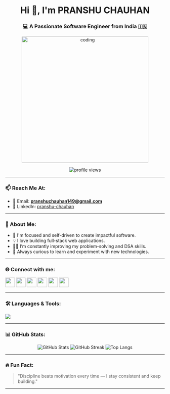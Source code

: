 <h1 align="center">Hi 👋, I'm PRANSHU CHAUHAN</h1>
<h3 align="center">💻 A Passionate Software Engineer from India 🇮🇳</h3>

<p align="center">
  <img src="https://media2.giphy.com/media/qgQUggAC3Pfv687qPC/giphy.gif" width="400" alt="coding" />
</p>

<p align="center">
  <img src="https://komarev.com/ghpvc/?username=pranshuchauhan&label=Profile%20views&color=0e75b6&style=flat" alt="profile views" />
</p>

---

### 📫 Reach Me At:
- 📧 Email: **pranshuchauhan149@gmail.com**
- 💼 LinkedIn: [pranshu-chauhan](https://www.linkedin.com/in/pranshu-chauhan-102542298/)

---

### 🚀 About Me:
- 🎯 I'm focused and self-driven to create impactful software.
- 💡 I love building full-stack web applications.
- 👨‍💻 I’m constantly improving my problem-solving and DSA skills.
- 🧠 Always curious to learn and experiment with new technologies.

---

### 🌐 Connect with me:
<p align="left">
  <a href="https://x.com/?lang=en-in"><img src="https://skillicons.dev/icons?i=twitter" height="30" /></a>
  <a href="https://www.linkedin.com/in/pranshu-chauhan-102542298/"><img src="https://skillicons.dev/icons?i=linkedin" height="30" /></a>
  <a href="https://leetcode.com/u/Pranshu_chauhan/"><img src="https://skillicons.dev/icons?i=leetcode" height="30" /></a>
  <a href="https://www.hackerrank.com/profile/pranshuchauhan12"><img src="https://skillicons.dev/icons?i=hackerrank" height="30" /></a>
  <a href="https://www.facebook.com/profile.php?id=100073686392408"><img src="https://skillicons.dev/icons?i=facebook" height="30" /></a>
  <a href="https://www.geeksforgeeks.org/user/pranshuchfw93/"><img src="https://upload.wikimedia.org/wikipedia/commons/4/43/GeeksforGeeks.svg" height="30" /></a>
</p>

---

### 🛠️ Languages & Tools:
<p align="left">
  <img src="https://skillicons.dev/icons?i=c,cpp,java,python,html,css,javascript,mysql,oracle" />
</p>

---

### 📊 GitHub Stats:
<p align="center">
  <img src="https://github-readme-stats.vercel.app/api?username=pranshuchauhan&show_icons=true&theme=react" alt="GitHub Stats" />
  <img src="https://github-readme-streak-stats.herokuapp.com/?user=pranshuchauhan&theme=react" alt="GitHub Streak" />
  <img src="https://github-readme-stats.vercel.app/api/top-langs/?username=pranshuchauhan&layout=compact&theme=react" alt="Top Langs" />
</p>

---

### 🔥 Fun Fact:
> "Discipline beats motivation every time — I stay consistent and keep building."

---
